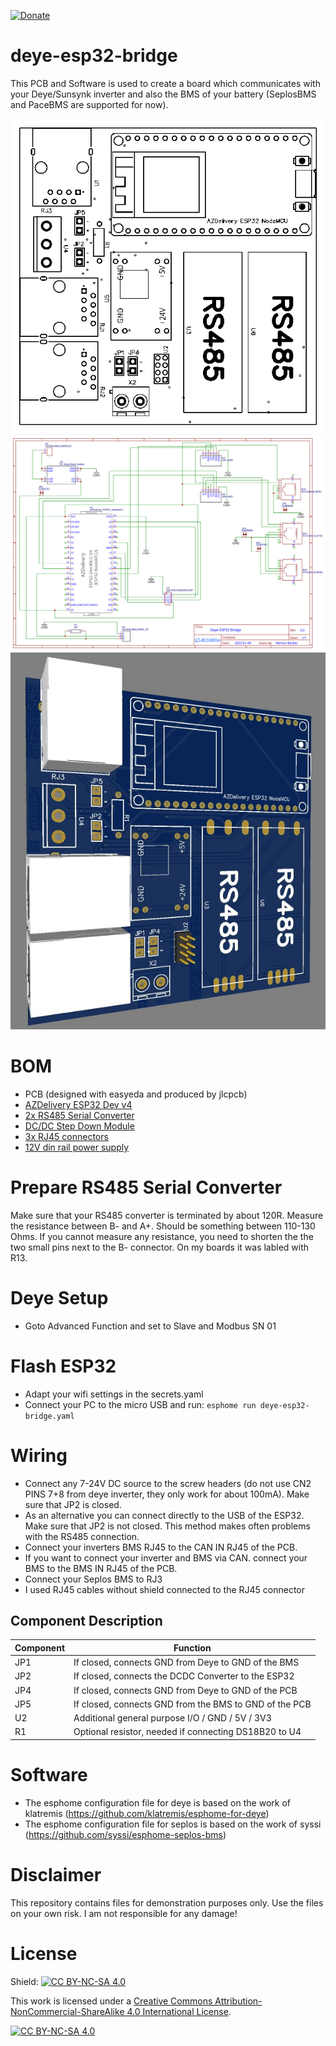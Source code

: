 [![Donate](https://img.shields.io/badge/Donate-PayPal-green.svg)](https://paypal.me/bagges?country.x=DE&locale.x=de_DE)

# deye-esp32-bridge

This PCB and Software is used to create a board which communicates with your Deye/Sunsynk inverter and also the BMS of your battery (SeplosBMS and PaceBMS are supported for now).

<img src="img/board.svg">
<img src="img/schematic.svg">
<img src="img/3d.jpg">

# BOM
 - PCB (designed with easyeda and produced by jlcpcb)
 - [AZDelivery ESP32 Dev v4](https://amzn.to/41Sd0v4)
 - [2x RS485 Serial Converter](https://amzn.to/3L1OmBq)
 - [DC/DC Step Down Module](https://amzn.to/3oFFiur)
 - [3x RJ45 connectors](https://amzn.to/3AqmPo8)
 - [12V din rail power supply](https://amzn.to/3VNIEYH)

# Prepare RS485 Serial Converter
Make sure that your RS485 converter is terminated by about 120R. 
Measure the resistance between B- and A+. Should be something between 110-130 Ohms. 
If you cannot measure any resistance, you need to shorten the the two small pins next to the B- connector. 
On my boards it was labled with R13.

# Deye Setup
 - Goto Advanced Function and set to Slave and Modbus SN 01

# Flash ESP32
 - Adapt your wifi settings in the secrets.yaml
 - Connect your PC to the micro USB and run: ```esphome run deye-esp32-bridge.yaml```

# Wiring
 - Connect any 7-24V DC source to the screw headers (do not use CN2 PINS 7+8 from deye inverter, they only work for about 100mA). Make sure that JP2 is closed.
 - As an alternative you can connect directly to the USB of the ESP32. Make sure that JP2 is not closed. This method makes often problems with the RS485 connection.
 - Connect your inverters BMS RJ45 to the CAN IN RJ45 of the PCB.
 - If you want to connect your inverter and BMS via CAN. connect your BMS to the BMS IN RJ45 of the PCB.
 - Connect your Seplos BMS to RJ3
 - I used RJ45 cables without shield connected to the RJ45 connector

## Component Description
| Component | Function |
|-----------|--------------------------------------------------------|
| JP1       | If closed, connects GND from Deye to GND of the BMS    |
| JP2       | If closed, connects the DCDC Converter to the ESP32    |
| JP4       | If closed, connects GND from Deye to GND of the PCB    |
| JP5       | If closed, connects GND from the BMS to GND of the PCB |
| U2        | Additional general purpose I/O / GND / 5V / 3V3        |
| R1        | Optional resistor, needed if connecting DS18B20 to U4  |

 
# Software
 - The esphome configuration file for deye is based on the work of klatremis (https://github.com/klatremis/esphome-for-deye)
 - The esphome configuration file for seplos is based on the work of syssi (https://github.com/syssi/esphome-seplos-bms)
 
# Disclaimer

This repository contains files for demonstration purposes only. Use the files on your own risk. I am not responsible for any damage!

# License

Shield: [![CC BY-NC-SA 4.0][cc-by-nc-sa-shield]][cc-by-nc-sa]

This work is licensed under a
[Creative Commons Attribution-NonCommercial-ShareAlike 4.0 International License][cc-by-nc-sa].

[![CC BY-NC-SA 4.0][cc-by-nc-sa-image]][cc-by-nc-sa]

[cc-by-nc-sa]: http://creativecommons.org/licenses/by-nc-sa/4.0/
[cc-by-nc-sa-image]: https://licensebuttons.net/l/by-nc-sa/4.0/88x31.png
[cc-by-nc-sa-shield]: https://img.shields.io/badge/License-CC%20BY--NC--SA%204.0-lightgrey.svg
